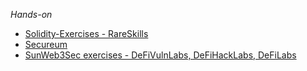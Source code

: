 *Hands-on*
- [Solidity-Exercises - RareSkills](https://github.com/RareSkills/Solidity-Exercises)
- [Secureum]([https://ventral.digital/](https://ventral.digital/posts/2021/11/7/secureum-bootcamp-security-pitfalls-amp-best-practices-101-quiz/))
- [SunWeb3Sec exercises - DeFiVulnLabs, DeFiHackLabs, DeFiLabs](https://github.com/SunWeb3Sec)
